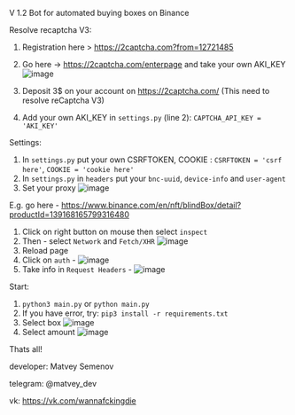 V 1.2
Bot for automated buying boxes on Binance

Resolve recaptcha V3:
1) Registration here > https://2captcha.com?from=12721485
2) Go here -> https://2captcha.com/enterpage and take your own AKI_KEY ![image](https://user-images.githubusercontent.com/84085341/135535026-bcb8ff40-1b39-49bb-b77d-360a4eee9b67.png)

3) Deposit 3$ on your account on https://2captcha.com/ (This need to resolve reCaptcha V3)
4) Add your own AKI_KEY in `settings.py` (line 2): `CAPTCHA_API_KEY = 'AKI_KEY'`

Settings:
1) In `settings.py` put your own CSRFTOKEN, COOKIE : `CSRFTOKEN = 'csrf here'`, `COOKIE = 'cookie here'`
2) In `settings.py` in `headers` put your `bnc-uuid`, `device-info` and `user-agent`
3) Set your proxy ![image](https://user-images.githubusercontent.com/84085341/135763230-856faf92-ab73-4670-bb40-fbc3f91667ff.png)


E.g. go here - https://www.binance.com/en/nft/blindBox/detail?productId=139168165799316480
1) Click on right button on mouse then select `inspect`
2) Then - select `Network` and `Fetch/XHR` ![image](https://user-images.githubusercontent.com/84085341/135534545-e9491094-778b-4dc4-8356-4d6df7705edb.png)
3) Reload page
4) Click on `auth` - ![image](https://user-images.githubusercontent.com/84085341/135534699-2c61de0a-d85f-4c53-bd7a-92a0d30b4b85.png)
5) Take info in `Request Headers` - ![image](https://user-images.githubusercontent.com/84085341/135534810-082668e7-757f-45c7-bb5e-2bdef96549d0.png)

Start:
1) `python3 main.py` or `python main.py`
2) If you have error, try: `pip3 install -r requirements.txt`
3) Select box ![image](https://user-images.githubusercontent.com/84085341/135535771-1e285214-c75b-41a6-b6f9-2636c975d0de.png)
4) Select amount ![image](https://user-images.githubusercontent.com/84085341/135535807-9b47834b-f169-47db-bdc5-7fd793f07203.png)

Thats all!

developer: Matvey Semenov

telegram: @matvey_dev

vk: https://vk.com/wannafckingdie
